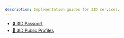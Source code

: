 ```yaml
---
description: Implementation guides for 3ID services.
---
```


* [🔒 3ID Passport](3id/guides/3id-auth.md)
* [💼 3ID Public Profiles](3id/guides/3id-public-profiles.md)
